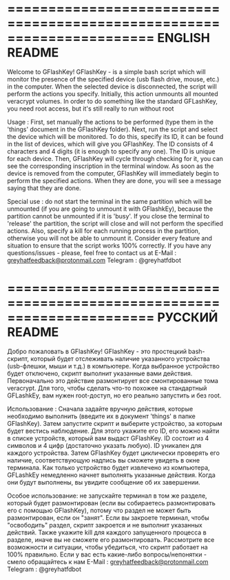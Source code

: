 ======================================================================
ENGLISH README
======================================================================
Welcome to GFlashKey!
GFlashKey - is a simple bash script which will monitor the presence of the specified device (usb flash drive, mouse, etc.) in the computer. 
When the selected device is disconnected, the script will perform the actions you specify. Initially, this action unmounts all mounted veracrypt volumes.
In order to do something like the standard GFLashKey, you need root access, but it's still really to run without root

Usage : First, set manually the actions to be performed (type them in the 'things' document in the GFlashKey folder).
Next, run the script and select the device which will be monitored. To do this, specify its ID, it can be found in the list of devices, which will give you GFlashKey.
The ID consists of 4 characters and 4 digits (it is enough to specify any one). The ID is unique for each device.
Then, GFlashKey will cycle through checking for it, you can see the corresponding inscription in the terminal window.
As soon as the device is removed from the computer, GFlashKey will immediately begin to perform the specified actions. When they are done, you will see a message saying that they are done.

Special use : do not start the terminal in the same partition which will be unmounted (if you are going to unmount it with GFlashkEy), because the partition cannot be unmounted if it is 'busy'.
If you close the terminal to 'release' the partition, the script will close and will not perform the specified actions.
Also, specify a kill for each running process in the partition, otherwise you will not be able to unmount it. 
Consider every feature and situation to ensure that the script works 100% correctly.
If you have any questions/issues - please, feel free to contact us at 
E-Mail : greyhatfeedback@protonmail.com
Telegram : @greyhatfdbot

======================================================================
РУССКИЙ README
======================================================================
Добро пожаловать в GFlashKey!
GFlashKey - это простецкий bash-скрипт, который будет отслеживать наличие указанного устройства (usb-флешки, мыши и т.д.) в компьютере. 
Когда выбранное устройство будет отключено, скрипт выполнит указанные вами действия. 
Первоначально это действие размонтирует все смонтированные тома veracrypt.
Для того, чтобы сделать что-то похожее на стандартный GFLashkEy, вам нужен root-доступ, но его реально запустить и без root.

Использование : Сначала задайте вручную действия, которые необходимо выполнить (введите их в документ 'things' в папке GFlashKey).
Затем запустите скрипт и выберите устройство, за которым будет вестись наблюдение. Для этого укажите его ID, его можно найти в списке устройств, который вам выдаст GFlashKey.
ID состоит из 4 символов и 4 цифр (достаточно указать любую). ID уникален для каждого устройства.
Затем GFlashKey будет циклически проверять его наличие, соответствующую надпись вы сможете увидеть в окне терминала.
Как только устройство будет извлечено из компьютера, GFLashkEy немедленно начнет выполнять указанные действия. Когда они будут выполнены, вы увидите сообщение об их завершении.

Особое использование: не запускайте терминал в том же разделе, который будет размонтирован (если вы собираетесь размонтировать его с помощью GFlashKey), потому что раздел не может быть размонтирован, если он "занят".
Если вы закроете терминал, чтобы "освободить" раздел, скрипт закроется и не выполнит указанных действий.
Также укажите kill для каждого запущенного процесса в разделе, иначе вы не сможете его размонтировать. 
Рассмотрите все возможности и ситуации, чтобы убедиться, что скрипт работает на 100% правильно.
Если у вас есть какие-либо вопросы/непонятки - смело обращайтесь к нам
E-Mail : greyhatfeedback@protonmail.com
Telegram : @greyhatfdbot